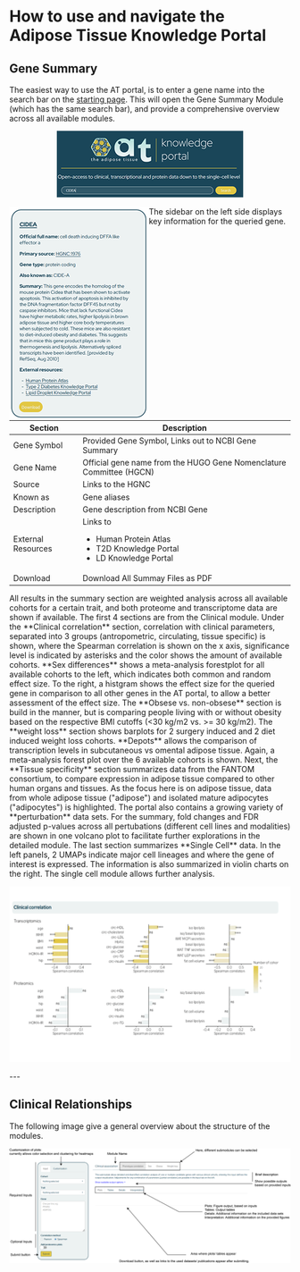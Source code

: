 # How to use and navigate the Adipose Tissue Knowledge Portal

## Gene Summary

The easiest way to use the AT portal, is to enter a gene name into the search bar on the [starting page](adiposetissue.org). This will open the Gene Summary Module (which has the same search bar), and provide a comprehensive overview across all available modules. 

<p align="center">
  <img src="https://raw.githubusercontent.com/jiawei-zhong/ATportal/main/img/SearchBar.PNG">
</p>
<img align="left" src="https://raw.githubusercontent.com/jiawei-zhong/ATportal/main/img/SummarySide.PNG">

The sidebar on the left side displays key information for the queried gene.

| Section | Description |
| --- | --- |
| Gene Symbol | Provided Gene Symbol, Links out to NCBI Gene Summary |
| Gene Name | Official gene name from the HUGO Gene Nomenclature Committee (HGCN) |
| Source | Links to the HGNC |
| Known as | Gene aliases |
| Description | Gene description from NCBI Gene |
| External Resources | Links to <ul><li>Human Protein Atlas</li><li>T2D Knowledge Portal</li><li>LD Knowledge Portal</li></ul> |
| Download | Download All Summay Files as PDF |

<p> All results in the summary section are weighted analysis across all available cohorts for a certain trait, and both proteome and transcriptome data are shown if available. The first 4 sections are from the Clinical module. Under the **Clinical correlation** section, correlation with clinical parameters, separated into 3 groups (antropometric, circulating, tissue specific) is shown, where the Spearman correlation is shown on the x axis, significance level is indicated by asterisks and the color shows the amount of available cohorts. **Sex differences** shows a meta-analysis forestplot for all available cohorts to the left, which indicates both common and random effect size. To the right, a histgram shows the effect size for the queried gene in comparison to all other genes in the AT portal, to allow a better assessment of the effect size. The **Obsese vs. non-obsese** section is build in the manner, but is comparing people living with or without obesity based on the respective BMI cutoffs (<30 kg/m2 vs. >= 30 kg/m2). The **weight loss** section shows barplots for 2 surgery induced and 2 diet induced weight loss cohorts. 
**Depots** allows the comparison of transcription levels in subcutaneous vs omental adipose tissue. Again, a meta-analysis forest plot over the 6 available cohorts is shown.
Next, the **Tissue specificity** section summarizes data from the FANTOM consortium, to compare expression in adipose tissue compared to other human organs and tissues. As the focus here is on adipose tissue, data from whole adipose tissue ("adipose") and isolated mature adipocytes ("adipocytes") is highlighted. The portal also contains a growing variety of **perturbation** data sets. For the summary, fold changes and FDR adjusted p-values across all pertubations (different cell lines and modalities) are shown in one volcano plot to facilitate further explorations in the detailed module. The last section summarizes **Single Cell** data. In the left panels, 2 UMAPs indicate major cell lineages and where the gene of interest is expressed. The information is also summarized in violin charts on the right. The single cell module allows further analysis.  </p>

<p align="center">
  <img src="https://raw.githubusercontent.com/jiawei-zhong/ATportal/main/img/Summary.gif" width=800>
</p>
---

## Clinical Relationships

The following image give a general overview about the structure of the modules. 

 <img src="https://raw.githubusercontent.com/jiawei-zhong/ATportal/main/img/Layout_PDF.png" width=800>

